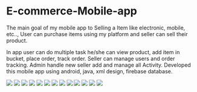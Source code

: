 # E-commerce-Mobile-app

The main goal of my mobile app to Selling a Item like electronic, mobile, etc.., User can purchase items using my platform and seller can sell their product.

In app user can do multiple task he/she can view product, add item in bucket, place order, track order. Seller can manage users and order tracking. Admin handle new seller add and manage all Activity.
Developed this mobile app using android, java, xml design, firebase database.

<img src="temp/img1.jpg" />

<img src="temp/img2.jpg" />

<img src="temp/img3.jpg" />

<img src="temp/img4.jpg" />

<img src="temp/img5.jpg" />

<img src="temp/img6.jpg" />

<img src="temp/img7.jpg" />

<img src="temp/img8.jpg" />

<img src="temp/img9.jpg" />

<img src="temp/img10.jpg" />

<img src="temp/img11.jpg" />

<img src="temp/img12.jpg" />

<img src="temp/img13.jpg" />

